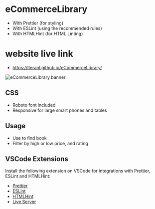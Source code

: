 # eCommerceLibrary

-   With Prettier (for styling)
-   With ESLint (using the recommended rules)
-   With HTMLHint (for HTML Linting)

# website live link

-   https://lteranl.github.io/eCommerceLibrary/

![eCommerceLibrary banner](https://media.giphy.com/media/97OunYS52lXknMz0Lx/giphy.gif)

## CSS

-   Roboto font included
-   Responsive for large smart phones and tables

## Usage

-   Use to find book
-   Filter by high or low price, and rating

## VSCode Extensions

Install the following extension on VSCode for integrations with Prettier, ESLint and HTMLHint:

-   [Prettier](https://marketplace.visualstudio.com/items?itemName=esbenp.prettier-vscode)
-   [ESLint](https://marketplace.visualstudio.com/items?itemName=dbaeumer.vscode-eslint)
-   [HTMLHint](https://marketplace.visualstudio.com/items?itemName=mkaufman.HTMLHint)
-   [Live Server](https://marketplace.visualstudio.com/items?itemName=ritwickdey.LiveServer)
